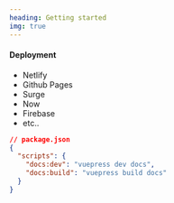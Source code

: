```yaml
---
heading: Getting started
img: true
---
```


#### Deployment

- Netlify
- Github Pages
- Surge
- Now
- Firebase
- etc..

```json
// package.json
{
  "scripts": {
    "docs:dev": "vuepress dev docs",
    "docs:build": "vuepress build docs"       
  }
}
```
